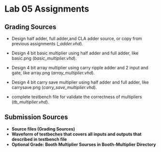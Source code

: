 # Lab 05 Assignments

## Grading Sources


* Design half adder, full adder,and CLA adder source, or copy from previous assignments (*_adder.vhd*).

* Design 4 bit basic multiplier using half adder and full adder, like basic.png (*basic_multiplier.vhd*).

* Design 4 bit array multiplier using carry ripple adder and 2 input and gate, like array.png (*array_multiplier.vhd*).

* Design 4 bit carry save multiplier using half adder and full adder, like carrysave.png (*carry_save_multiplier.vhd*).

* complete  testbench file for validate the correctness of multipliers (*tb_multiplier.vhd*).


## Submission Sources
* **Source files (Grading Sources)**
* **Waveform of testbeches that covers all inputs and outputs that described in testbench file**
* **Optional Grade: Booth Multiplier Sourses in Booth-Multiplier Directory**
